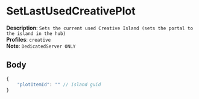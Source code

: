 # SetLastUsedCreativePlot

**Description**: `Sets the current used Creative Island (sets the portal to the island in the hub)` \
**Profiles**: `creative` \
**Note**: `DedicatedServer ONLY`

## Body
```js
{
    "plotItemId": "" // Island guid
}
```
